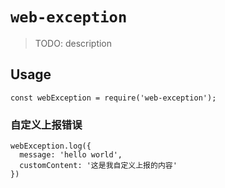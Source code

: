 # `web-exception`

> TODO: description

## Usage

```
const webException = require('web-exception');
```


### 自定义上报错误
```
webException.log({
  message: 'hello world',
  customContent: '这是我自定义上报的内容'
})
```
